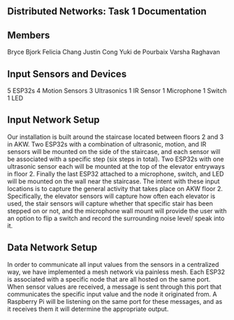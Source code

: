 ## Distributed Networks: Task 1 Documentation

## Members

Bryce Bjork
Felicia Chang
Justin Cong
Yuki de Pourbaix
Varsha Raghavan

## Input Sensors and Devices

5 ESP32s
4 Motion Sensors
3 Ultrasonics
1 IR Sensor
1 Microphone
1 Switch
1 LED

## Input Network Setup

Our installation is built around the staircase located between floors 2 and 3 in AKW. Two ESP32s with a combination of ultrasonic, motion, and IR sensors will be mounted on the side of the staircase, and each sensor will be associated with a specific step (six steps in total). Two ESP32s with one ultrasonic sensor each will be mounted at the top of the elevator entryways in floor 2. Finally the last ESP32 attached to a microphone, switch, and LED will be mounted on the wall near the staircase.
The intent with these input locations is to capture the general activity that takes place on AKW floor 2. Specifically, the elevator sensors will capture how often each elevator is used, the stair sensors will capture whether that specific stair has been stepped on or not, and the microphone wall mount will provide the user with an option to flip a switch and record the surrounding noise level/ speak into it.  

## Data Network Setup

In order to communicate all input values from the sensors in a centralized way, we have implemented a mesh network via painless mesh. Each ESP32 is associated with a specific node that are all hosted on the same port. When sensor values are received, a message is sent through this port that communicates the specific input value and the node it originated from. A Raspberry Pi will be listening on the same port for these messages, and as it receives them it will determine the appropriate output.


